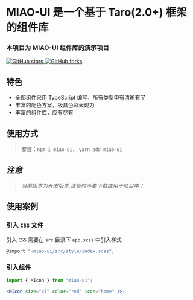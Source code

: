 # MIAO-UI 是一个基于 Taro(2.0+) 框架的组件库
### 本项目为 MIAO-UI 组件库的演示项目
[![GitHub stars](https://img.shields.io/github/stars/yinliangdream/miao-ui?style=for-the-badge) ![GitHub forks](https://img.shields.io/github/forks/yinliangdream/miao-ui?style=for-the-badge)](https://github.com/yinLiangDream/miao-ui)


## 特色

- 全部组件采用 TypeScript 编写，所有类型申有清晰有了
- 丰富的配色方案，极具色彩表现力
- 丰富的组件库，应有尽有

## 使用方式

>
> 安装：`npm i miao-ui`， `yarn add miao-ui`

## _注意_

> _当前版本为开发版本,请暂时不要下载或用于项目中！_

## 使用案例

### 引入 `CSS` 文件

引入 `CSS` 需要在 `src` 目录下 `app.scss` 中引入样式

```js
@import "~miao-ui/src/style/index.scss";
```

### 引入组件

```jsx
import { MIcon } from "miao-ui";

<MIcon size="xl" color="red" icon="home" />;
```
